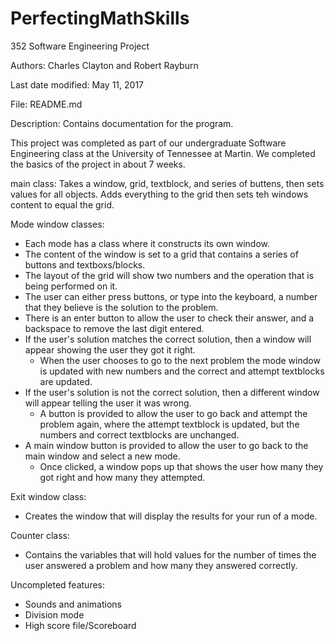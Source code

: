 # PerfectingMathSkills
352 Software Engineering Project

Authors: Charles Clayton and Robert Rayburn

Last date modified: May 11, 2017

File: README.md

Description: Contains documentation for the program.

This project was completed as part of our undergraduate Software Engineering class at the University of Tennessee at Martin.
We completed the basics of the project in about 7 weeks.

main class:
  Takes a window, grid, textblock, and series of buttens, then sets values for all objects.
  Adds everything to the grid then sets teh windows content to equal the grid.
  
Mode window classes:
  - Each mode has a class where it constructs its own window.
  - The content of the window is set to a grid that contains a series of buttons and textboxs/blocks.
  - The layout of the grid will show two numbers and the operation that is being performed on it.
  - The user can either press buttons, or type into the keyboard, a number that they believe is the solution to the problem.
  - There is an enter button to allow the user to check their answer, and a backspace to remove the last digit entered.
  - If the user's solution matches the correct solution, then a window will appear showing the user they got it right.
    + When the user chooses to go to the next problem the mode window is updated with new numbers and the correct and attempt
      textblocks are updated.
  - If the user's solution is not the correct solution, then a different window will appear telling the user it was wrong.
    + A button is provided to allow the user to go back and attempt the problem again, where the attempt textblock is updated,
      but the numbers and correct textblocks are unchanged.
  - A main window button is provided to allow the user to go back to the main window and select a new mode.
    + Once clicked, a window pops up that shows the user how many they got right and how many they attempted.

Exit window class:
  - Creates the window that will display the results for your run of a mode.

Counter class:
  - Contains the variables that will hold values for the number of times the user answered a problem and how many they
    answered correctly.

Uncompleted features:
  - Sounds and animations
  - Division mode
  - High score file/Scoreboard
